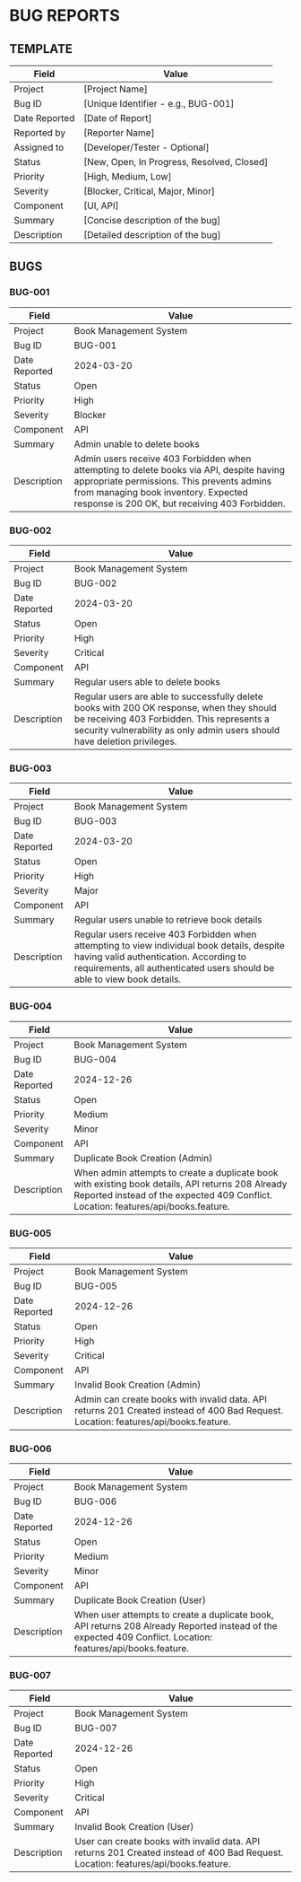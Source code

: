 # BUG REPORTS

## TEMPLATE

| Field         | Value                                      |
| ------------- | ------------------------------------------ |
| Project       | [Project Name]                             |
| Bug ID        | [Unique Identifier - e.g., BUG-001]        |
| Date Reported | [Date of Report]                           |
| Reported by   | [Reporter Name]                            |
| Assigned to   | [Developer/Tester - Optional]              |
| Status        | [New, Open, In Progress, Resolved, Closed] |
| Priority      | [High, Medium, Low]                        |
| Severity      | [Blocker, Critical, Major, Minor]          |
| Component     | [UI, API]                                  |
| Summary       | [Concise description of the bug]           |
| Description   | [Detailed description of the bug]          |

## BUGS

### BUG-001

| Field         | Value                                                                                                                                                                                                                           |
| ------------- | ------------------------------------------------------------------------------------------------------------------------------------------------------------------------------------------------------------------------------- |
| Project       | Book Management System                                                                                                                                                                                                          |
| Bug ID        | BUG-001                                                                                                                                                                                                                         |
| Date Reported | 2024-03-20                                                                                                                                                                                                                      |
| Status        | Open                                                                                                                                                                                                                            |
| Priority      | High                                                                                                                                                                                                                            |
| Severity      | Blocker                                                                                                                                                                                                                         |
| Component     | API                                                                                                                                                                                                                             |
| Summary       | Admin unable to delete books                                                                                                                                                                                                    |
| Description   | Admin users receive 403 Forbidden when attempting to delete books via API, despite having appropriate permissions. This prevents admins from managing book inventory. Expected response is 200 OK, but receiving 403 Forbidden. |

### BUG-002

| Field         | Value                                                                                                                                                                                                                |
| ------------- | -------------------------------------------------------------------------------------------------------------------------------------------------------------------------------------------------------------------- |
| Project       | Book Management System                                                                                                                                                                                               |
| Bug ID        | BUG-002                                                                                                                                                                                                              |
| Date Reported | 2024-03-20                                                                                                                                                                                                           |
| Status        | Open                                                                                                                                                                                                                 |
| Priority      | High                                                                                                                                                                                                                 |
| Severity      | Critical                                                                                                                                                                                                             |
| Component     | API                                                                                                                                                                                                                  |
| Summary       | Regular users able to delete books                                                                                                                                                                                   |
| Description   | Regular users are able to successfully delete books with 200 OK response, when they should be receiving 403 Forbidden. This represents a security vulnerability as only admin users should have deletion privileges. |

### BUG-003

| Field         | Value                                                                                                                                                                                                             |
| ------------- | ----------------------------------------------------------------------------------------------------------------------------------------------------------------------------------------------------------------- |
| Project       | Book Management System                                                                                                                                                                                            |
| Bug ID        | BUG-003                                                                                                                                                                                                           |
| Date Reported | 2024-03-20                                                                                                                                                                                                        |
| Status        | Open                                                                                                                                                                                                              |
| Priority      | High                                                                                                                                                                                                              |
| Severity      | Major                                                                                                                                                                                                             |
| Component     | API                                                                                                                                                                                                               |
| Summary       | Regular users unable to retrieve book details                                                                                                                                                                     |
| Description   | Regular users receive 403 Forbidden when attempting to view individual book details, despite having valid authentication. According to requirements, all authenticated users should be able to view book details. |

### BUG-004

| Field         | Value                                                                                                                                              |
| ------------- | -------------------------------------------------------------------------------------------------------------------------------------------------- |
| Project       | Book Management System                                                                                                                             |
| Bug ID        | BUG-004                                                                                                                                            |
| Date Reported | 2024-12-26                                                                                                                                         |
| Status        | Open                                                                                                                                               |
| Priority      | Medium                                                                                                                                             |
| Severity      | Minor                                                                                                                                              |
| Component     | API                                                                                                                                                |
| Summary       | Duplicate Book Creation (Admin)                                                                                                                    |
| Description   | When admin attempts to create a duplicate book with existing book details, API returns 208 Already Reported instead of the expected 409 Conflict. Location: features/api/books.feature. 

### BUG-005

| Field         | Value                                                                                                                                           |
| ------------- | ------------------------------------------------------------------------------------------------------------------------------------------------- |
| Project       | Book Management System                                                                                                                          |
| Bug ID        | BUG-005                                                                                                                                         |
| Date Reported | 2024-12-26                                                                                                                                      |
| Status        | Open                                                                                                                                            |
| Priority      | High                                                                                                                                            |
| Severity      | Critical                                                                                                                                        |
| Component     | API                                                                                                                                             |
| Summary       | Invalid Book Creation (Admin)                                                                                                                   |
| Description   | Admin can create books with invalid data. API returns 201 Created instead of 400 Bad Request. Location: features/api/books.feature.

### BUG-006

| Field         | Value                                                                                                                                              |
| ------------- | -------------------------------------------------------------------------------------------------------------------------------------------------- |
| Project       | Book Management System                                                                                                                             |
| Bug ID        | BUG-006                                                                                                                                            |
| Date Reported | 2024-12-26                                                                                                                                         |
| Status        | Open                                                                                                                                               |
| Priority      | Medium                                                                                                                                             |
| Severity      | Minor                                                                                                                                              |
| Component     | API                                                                                                                                                |
| Summary       | Duplicate Book Creation (User)                                                                                                                     |
| Description   | When user attempts to create a duplicate book, API returns 208 Already Reported instead of the expected 409 Conflict. Location: features/api/books.feature.

### BUG-007

| Field         | Value                                                                                                                                           |
| ------------- | ------------------------------------------------------------------------------------------------------------------------------------------------- |
| Project       | Book Management System                                                                                                                          |
| Bug ID        | BUG-007                                                                                                                                         |
| Date Reported | 2024-12-26                                                                                                                                      |
| Status        | Open                                                                                                                                            |
| Priority      | High                                                                                                                                            |
| Severity      | Critical                                                                                                                                        |
| Component     | API                                                                                                                                             |
| Summary       | Invalid Book Creation (User)                                                                                                                    |
| Description   | User can create books with invalid data. API returns 201 Created instead of 400 Bad Request. Location: features/api/books.feature.